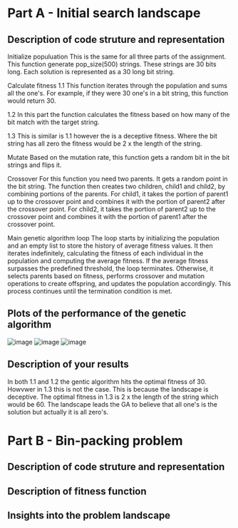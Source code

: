 # Part A - Initial search landscape

## Description of code struture and representation
Initialize populuation
This is the same for all three parts of the assignment. This function generate pop_size(500) strings.
These strings are 30 bits long. Each solution is represented as a 30 long bit string.

Calculate fitness
1.1
This function iterates through the population and sums all the one's. For example, if they were 30
one's in a bit string, this function would return 30.

1.2
In this part the function calculates the fitness based on how many of the bit match with the target
string.

1.3
This is similar is 1.1 however the is a deceptive fitness. Where the bit string has all zero the 
fitness would be 2 x the length of the string.

Mutate
Based on the mutation rate, this function gets a random bit in the bit strings and flips it.

Crossover
For this function you need two parents. It gets a random point in the bit string. The function
then creates two children, child1 and child2, by combining portions of the parents.
For child1, it takes the portion of parent1 up to the crossover point and combines it with the portion
of parent2 after the crossover point. For child2, it takes the portion of parent2 up to the crossover
point and combines it with the portion of parent1 after the crossover point.

Main genetic algorithm loop
The loop starts by initializing the population and an empty list to store the history of average fitness values.
It then iterates indefinitely, calculating the fitness of each individual in the population and computing the
average fitness. If the average fitness surpasses the predefined threshold, the loop terminates. Otherwise,
it selects parents based on fitness, performs crossover and mutation operations to create offspring, and updates
the population accordingly. This process continues until the termination condition is met.


## Plots of the performance of the genetic algorithm
![image](https://github.com/HameedAdagun/CT421-Project-1-Evolutionary-Search/assets/144913969/eed4c293-40f0-420d-a3cd-187023b59a69)
![image](https://github.com/HameedAdagun/CT421-Project-1-Evolutionary-Search/assets/144913969/56ebb97f-7e82-4a94-be7d-63804d4039a6)
![image](https://github.com/HameedAdagun/CT421-Project-1-Evolutionary-Search/assets/144913969/12dcdbc2-2740-4384-9503-9d1b6bffebfd)


## Description of your results
In both 1.1 and 1.2 the gentic algorithm hits the optimal fitness of 30. Howvwer in 1.3 this is not the case. This 
is because the landscape is deceptive. The optimal fitness in 1.3 is 2 x the length of the string which would be 60.
The landscape leads the GA to believe that all one's is the solution but actually it is all zero's.

# Part B - Bin-packing problem

## Description of code struture and representation


## Description of fitness function


## Insights into the problem landscape


 
